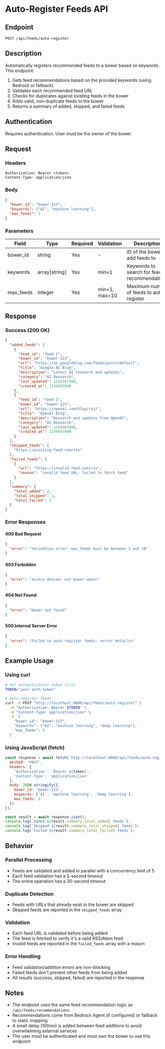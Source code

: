 # Auto-Register Feeds API

## Endpoint

`POST /api/feeds/auto-register`

## Description

Automatically registers recommended feeds to a bower based on keywords. This endpoint:
1. Gets feed recommendations based on the provided keywords (using Bedrock or fallback)
2. Validates each recommended feed URL
3. Checks for duplicates against existing feeds in the bower
4. Adds valid, non-duplicate feeds to the bower
5. Returns a summary of added, skipped, and failed feeds

## Authentication

Requires authentication. User must be the owner of the bower.

## Request

### Headers
```
Authorization: Bearer <token>
Content-Type: application/json
```

### Body
```json
{
  "bower_id": "bower-123",
  "keywords": ["AI", "machine learning"],
  "max_feeds": 5
}
```

### Parameters

| Field | Type | Required | Validation | Description |
|-------|------|----------|------------|-------------|
| bower_id | string | Yes | - | ID of the bower to add feeds to |
| keywords | array[string] | Yes | min=1 | Keywords to search for feed recommendations |
| max_feeds | integer | Yes | min=1, max=10 | Maximum number of feeds to auto-register |

## Response

### Success (200 OK)

```json
{
  "added_feeds": [
    {
      "feed_id": "feed-1",
      "bower_id": "bower-123",
      "url": "https://ai.googleblog.com/feeds/posts/default",
      "title": "Google AI Blog",
      "description": "Latest AI research and updates",
      "category": "AI Research",
      "last_updated": 1234567890,
      "created_at": 1234567890
    },
    {
      "feed_id": "feed-2",
      "bower_id": "bower-123",
      "url": "https://openai.com/blog/rss/",
      "title": "OpenAI Blog",
      "description": "Research and updates from OpenAI",
      "category": "AI Research",
      "last_updated": 1234567890,
      "created_at": 1234567890
    }
  ],
  "skipped_feeds": [
    "https://existing-feed.com/rss"
  ],
  "failed_feeds": [
    {
      "url": "https://invalid-feed.com/rss",
      "reason": "invalid feed URL: failed to fetch feed"
    }
  ],
  "summary": {
    "total_added": 2,
    "total_skipped": 1,
    "total_failed": 1
  }
}
```

### Error Responses

#### 400 Bad Request
```json
{
  "error": "Validation error: max_feeds must be between 1 and 10"
}
```

#### 403 Forbidden
```json
{
  "error": "access denied: not bower owner"
}
```

#### 404 Not Found
```json
{
  "error": "bower not found"
}
```

#### 500 Internal Server Error
```json
{
  "error": "Failed to auto-register feeds: <error details>"
}
```

## Example Usage

### Using curl

```bash
# Get authentication token first
TOKEN="your-auth-token"

# Auto-register feeds
curl -X POST "http://localhost:8080/api/feeds/auto-register" \
  -H "Authorization: Bearer $TOKEN" \
  -H "Content-Type: application/json" \
  -d '{
    "bower_id": "bower-123",
    "keywords": ["AI", "machine learning", "deep learning"],
    "max_feeds": 5
  }'
```

### Using JavaScript (fetch)

```javascript
const response = await fetch('http://localhost:8080/api/feeds/auto-register', {
  method: 'POST',
  headers: {
    'Authorization': `Bearer ${token}`,
    'Content-Type': 'application/json'
  },
  body: JSON.stringify({
    bower_id: 'bower-123',
    keywords: ['AI', 'machine learning', 'deep learning'],
    max_feeds: 5
  })
});

const result = await response.json();
console.log(`Added ${result.summary.total_added} feeds`);
console.log(`Skipped ${result.summary.total_skipped} feeds`);
console.log(`Failed ${result.summary.total_failed} feeds`);
```

## Behavior

### Parallel Processing
- Feeds are validated and added in parallel with a concurrency limit of 5
- Each feed validation has a 5-second timeout
- The entire operation has a 30-second timeout

### Duplicate Detection
- Feeds with URLs that already exist in the bower are skipped
- Skipped feeds are reported in the `skipped_feeds` array

### Validation
- Each feed URL is validated before being added
- The feed is fetched to verify it's a valid RSS/Atom feed
- Invalid feeds are reported in the `failed_feeds` array with a reason

### Error Handling
- Feed validation/addition errors are non-blocking
- Failed feeds don't prevent other feeds from being added
- All results (success, skipped, failed) are reported in the response

## Notes

- The endpoint uses the same feed recommendation logic as `/api/feeds/recommendations`
- Recommendations come from Bedrock Agent (if configured) or fallback to static mapping
- A small delay (100ms) is added between feed additions to avoid overwhelming external services
- The user must be authenticated and must own the bower to use this endpoint
